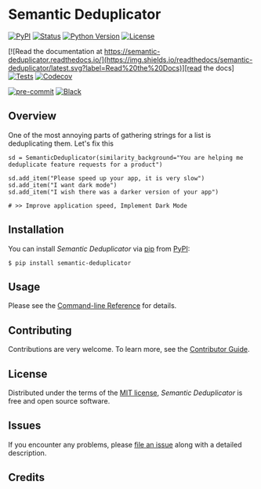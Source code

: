 # Semantic Deduplicator

[![PyPI](https://img.shields.io/pypi/v/semantic-deduplicator.svg)][pypi status]
[![Status](https://img.shields.io/pypi/status/semantic-deduplicator.svg)][pypi status]
[![Python Version](https://img.shields.io/pypi/pyversions/semantic-deduplicator)][pypi status]
[![License](https://img.shields.io/pypi/l/semantic-deduplicator)][license]

[![Read the documentation at https://semantic-deduplicator.readthedocs.io/](https://img.shields.io/readthedocs/semantic-deduplicator/latest.svg?label=Read%20the%20Docs)][read the docs]
[![Tests](https://github.com/gkamradt/semantic-deduplicator/workflows/Tests/badge.svg)][tests]
[![Codecov](https://codecov.io/gh/gkamradt/semantic-deduplicator/branch/main/graph/badge.svg)][codecov]

[![pre-commit](https://img.shields.io/badge/pre--commit-enabled-brightgreen?logo=pre-commit&logoColor=white)][pre-commit]
[![Black](https://img.shields.io/badge/code%20style-black-000000.svg)][black]

[pypi status]: https://pypi.org/project/semantic-deduplicator/
[read the docs]: https://semantic-deduplicator.readthedocs.io/
[tests]: https://github.com/gkamradt/semantic-deduplicator/actions?workflow=Tests
[codecov]: https://app.codecov.io/gh/gkamradt/semantic-deduplicator
[pre-commit]: https://github.com/pre-commit/pre-commit
[black]: https://github.com/psf/black

## Overview
One of the most annoying parts of gathering strings for a list is deduplicating them. Let's fix this



    sd = SemanticDeduplicator(similarity_background="You are helping me deduplicate feature requests for a product")

    sd.add_item("Please speed up your app, it is very slow")
    sd.add_item("I want dark mode")
    sd.add_item("I wish there was a darker version of your app")

    # >> Improve application speed, Implement Dark Mode


## Installation

You can install _Semantic Deduplicator_ via [pip] from [PyPI]:

```console
$ pip install semantic-deduplicator
```

## Usage

Please see the [Command-line Reference] for details.

## Contributing

Contributions are very welcome.
To learn more, see the [Contributor Guide].

## License

Distributed under the terms of the [MIT license][license],
_Semantic Deduplicator_ is free and open source software.

## Issues

If you encounter any problems,
please [file an issue] along with a detailed description.

## Credits


[pypi]: https://pypi.org/
[file an issue]: https://github.com/gkamradt/semantic-deduplicator/issues
[pip]: https://pip.pypa.io/

<!-- github-only -->

[license]: https://github.com/gkamradt/semantic-deduplicator/blob/main/LICENSE
[contributor guide]: https://github.com/gkamradt/semantic-deduplicator/blob/main/CONTRIBUTING.md
[command-line reference]: https://semantic-deduplicator.readthedocs.io/en/latest/usage.html
